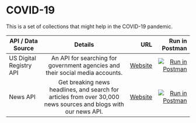 # COVID-19
This is a set of collections that might help in the COVID-19 pandemic.

| API / Data Source        |      Details                |  URL        |  Run in Postman |
|--------------------------|:---------------------------:|------------:|----------------:|
| US Digital Registry API  |  An API for searching for government agencies and their social media accounts. | [Website](https://open.gsa.gov/api/digital-registry/) | [![Run in Postman](https://run.pstmn.io/button.svg)](https://app.getpostman.com/run-collection/f6274136c35bd68815e5) |
| News API |  Get breaking news headlines, and search for articles from over 30,000 news sources and blogs with our news API.   |  [Website](https://newsapi.org/) |[![Run in Postman](https://run.pstmn.io/button.svg)](https://app.getpostman.com/run-collection/c7e73f732ff55688bf05)|
